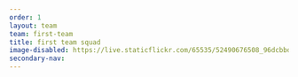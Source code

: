 ```yaml
---
order: 1
layout: team
team: first-team
title: first team squad
image-disabled: https://live.staticflickr.com/65535/52490676508_96dcbbda84_c.jpg
secondary-nav:
---
```

